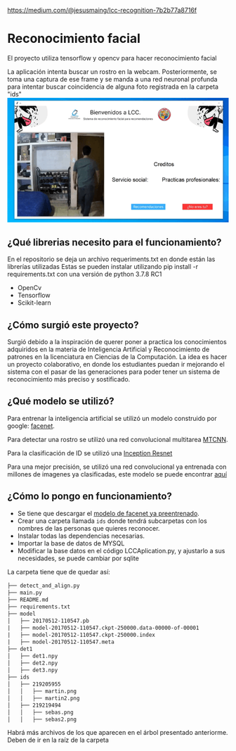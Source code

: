 https://medium.com/@jesusmaing/lcc-recognition-7b2b77a8716f

# Reconocimiento facial
El proyecto utiliza tensorflow y opencv para hacer reconocimiento facial

La aplicación intenta buscar un rostro en la webcam. Posteriormente, se toma una captura de ese frame y se manda a una red neuronal profunda para intentar buscar coincidencia de alguna foto registrada en la carpeta "ids"
![Alt Text](./presentacion/Media1.gif)


## ¿Qué librerias necesito para el funcionamiento?
En el repositorio se deja un archivo requeriments.txt en donde están las librerías utilizadas
Estas se pueden instalar utilizando pip install -r requirements.txt con una versión de python 3.7.8 RC1

*   OpenCv
*   Tensorflow
*   Scikit-learn

## ¿Cómo surgió este proyecto?
Surgió debido a la inspiración de querer poner a practica los conocimientos adquiridos en la materia de Inteligencia Artificial y Reconocimiento de patrones en la licenciatura en Ciencias de la Computación. La idea es hacer un proyecto colaborativo, en donde los estudiantes puedan ir mejorando el sistema con el pasar de las generaciones para poder tener un sistema de reconocimiento más preciso y sostificado.

## ¿Qué modelo se utilizó?
Para entrenar la inteligencia artificial se utilizó un modelo construido por google: [facenet](https://github.com/davidsandberg/facenet).

Para detectar una rostro se utilizó una red convolucional multitarea [MTCNN](https://kpzhang93.github.io/MTCNN_face_detection_alignment/index.html).

Para la clasificación de ID se utilizó una [Inception Resnet](https://arxiv.org/abs/1602.07261)

Para una mejor precisión, se utilizó una red convolucional ya entrenada con millones de imagenes ya clasificadas, este modelo se puede encontrar [aquí](https://drive.google.com/file/d/0B5MzpY9kBtDVZ2RpVDYwWmxoSUk)

## ¿Cómo lo pongo en funcionamiento?

* Se tiene que descargar el [modelo de facenet ya preentrenado](https://drive.google.com/file/d/0B5MzpY9kBtDVZ2RpVDYwWmxoSUk).
* Crear una carpeta llamada `ids` donde tendrá subcarpetas con los nombres de las personas que quieres reconocer.
* Instalar todas las dependencias necesarias.
* Importar la base de datos de MYSQL
* Modificar la base datos en el código LCCAplication.py, y ajustarlo a sus necesidades, se puede cambiar por sqlite

La carpeta tiene que de quedar así:

```LCC_RECOGNITION
├── detect_and_align.py
├── main.py
├── README.md
├── requirements.txt
├── model
│   ├── 20170512-110547.pb
|   ├── model-20170512-110547.ckpt-250000.data-00000-of-00001
|   ├── model-20170512-110547.ckpt-250000.index
|   ├── model-20170512-110547.meta
├── det1
│   ├── det1.npy
│   ├── det2.npy
│   ├── det3.npy
├── ids
│   ├── 219205955
│   │   ├── martin.png
│   │   ├── martin2.png
│   ├── 219219494
│   │   ├── sebas.png
│   │   ├── sebas2.png
```
Habrá más archivos de los que aparecen en el árbol presentado anteriorme. Deben de ir en la raíz de la carpeta
